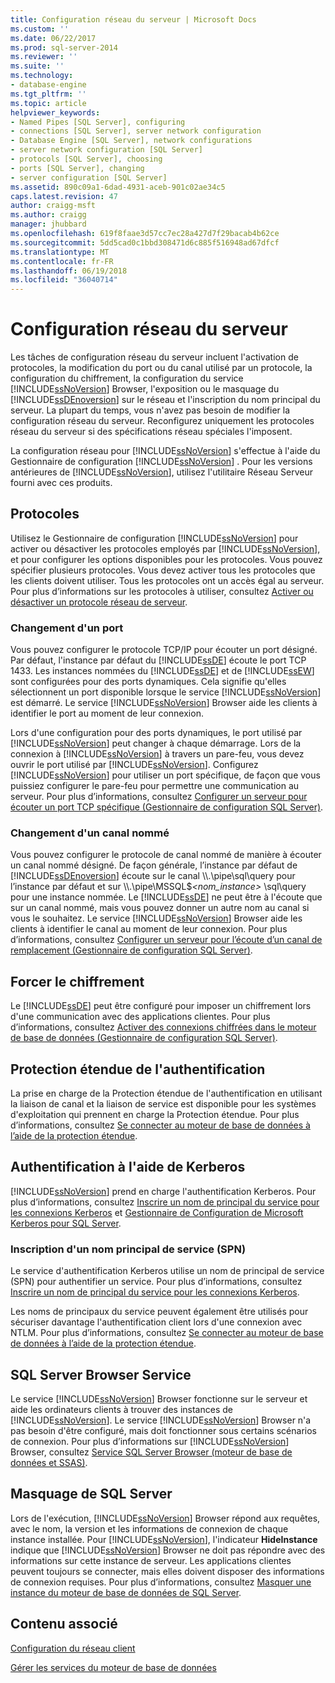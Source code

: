 ```yaml
---
title: Configuration réseau du serveur | Microsoft Docs
ms.custom: ''
ms.date: 06/22/2017
ms.prod: sql-server-2014
ms.reviewer: ''
ms.suite: ''
ms.technology:
- database-engine
ms.tgt_pltfrm: ''
ms.topic: article
helpviewer_keywords:
- Named Pipes [SQL Server], configuring
- connections [SQL Server], server network configuration
- Database Engine [SQL Server], network configurations
- server network configuration [SQL Server]
- protocols [SQL Server], choosing
- ports [SQL Server], changing
- server configuration [SQL Server]
ms.assetid: 890c09a1-6dad-4931-aceb-901c02ae34c5
caps.latest.revision: 47
author: craigg-msft
ms.author: craigg
manager: jhubbard
ms.openlocfilehash: 619f8faae3d57cc7ec28a427d7f29bacab4b62ce
ms.sourcegitcommit: 5dd5cad0c1bbd308471d6c885f516948ad67dfcf
ms.translationtype: MT
ms.contentlocale: fr-FR
ms.lasthandoff: 06/19/2018
ms.locfileid: "36040714"
---
```

# <a name="server-network-configuration"></a>Configuration réseau du serveur
  Les tâches de configuration réseau du serveur incluent l'activation de protocoles, la modification du port ou du canal utilisé par un protocole, la configuration du chiffrement, la configuration du service [!INCLUDE[ssNoVersion](../../includes/ssnoversion-md.md)] Browser, l'exposition ou le masquage du [!INCLUDE[ssDEnoversion](../../includes/ssdenoversion-md.md)] sur le réseau et l'inscription du nom principal du serveur. La plupart du temps, vous n'avez pas besoin de modifier la configuration réseau du serveur. Reconfigurez uniquement les protocoles réseau du serveur si des spécifications réseau spéciales l'imposent.  
  
 La configuration réseau pour [!INCLUDE[ssNoVersion](../../includes/ssnoversion-md.md)] s'effectue à l'aide du Gestionnaire de configuration [!INCLUDE[ssNoVersion](../../includes/ssnoversion-md.md)] . Pour les versions antérieures de [!INCLUDE[ssNoVersion](../../includes/ssnoversion-md.md)], utilisez l'utilitaire Réseau Serveur fourni avec ces produits.  
  
## <a name="protocols"></a>Protocoles  
 Utilisez le Gestionnaire de configuration [!INCLUDE[ssNoVersion](../../includes/ssnoversion-md.md)] pour activer ou désactiver les protocoles employés par [!INCLUDE[ssNoVersion](../../includes/ssnoversion-md.md)], et pour configurer les options disponibles pour les protocoles. Vous pouvez spécifier plusieurs protocoles. Vous devez activer tous les protocoles que les clients doivent utiliser. Tous les protocoles ont un accès égal au serveur. Pour plus d’informations sur les protocoles à utiliser, consultez [Activer ou désactiver un protocole réseau de serveur](enable-or-disable-a-server-network-protocol.md).  
  
### <a name="changing-a-port"></a>Changement d'un port  
 Vous pouvez configurer le protocole TCP/IP pour écouter un port désigné. Par défaut, l'instance par défaut du [!INCLUDE[ssDE](../../includes/ssde-md.md)] écoute le port TCP 1433. Les instances nommées du [!INCLUDE[ssDE](../../includes/ssde-md.md)] et de [!INCLUDE[ssEW](../../includes/ssew-md.md)] sont configurées pour des ports dynamiques. Cela signifie qu'elles sélectionnent un port disponible lorsque le service [!INCLUDE[ssNoVersion](../../includes/ssnoversion-md.md)] est démarré. Le service [!INCLUDE[ssNoVersion](../../includes/ssnoversion-md.md)] Browser aide les clients à identifier le port au moment de leur connexion.  
  
 Lors d'une configuration pour des ports dynamiques, le port utilisé par [!INCLUDE[ssNoVersion](../../includes/ssnoversion-md.md)] peut changer à chaque démarrage. Lors de la connexion à [!INCLUDE[ssNoVersion](../../includes/ssnoversion-md.md)] à travers un pare-feu, vous devez ouvrir le port utilisé par [!INCLUDE[ssNoVersion](../../includes/ssnoversion-md.md)]. Configurez [!INCLUDE[ssNoVersion](../../includes/ssnoversion-md.md)] pour utiliser un port spécifique, de façon que vous puissiez configurer le pare-feu pour permettre une communication au serveur. Pour plus d’informations, consultez [Configurer un serveur pour écouter un port TCP spécifique &#40;Gestionnaire de configuration SQL Server&#41;](configure-a-server-to-listen-on-a-specific-tcp-port.md).  
  
### <a name="changing-a-named-pipe"></a>Changement d'un canal nommé  
 Vous pouvez configurer le protocole de canal nommé de manière à écouter un canal nommé désigné. De façon générale, l’instance par défaut de [!INCLUDE[ssDEnoversion](../../includes/ssdenoversion-md.md)] écoute sur le canal \\\\.\pipe\sql\query pour l’instance par défaut et sur \\\\.\pipe\MSSQL$*\<nom_instance>* \sql\query pour une instance nommée. Le [!INCLUDE[ssDE](../../includes/ssde-md.md)] ne peut être à l'écoute que sur un canal nommé, mais vous pouvez donner un autre nom au canal si vous le souhaitez. Le service [!INCLUDE[ssNoVersion](../../includes/ssnoversion-md.md)] Browser aide les clients à identifier le canal au moment de leur connexion. Pour plus d’informations, consultez [Configurer un serveur pour l’écoute d’un canal de remplacement &#40;Gestionnaire de configuration SQL Server&#41;](configure-a-server-to-listen-on-an-alternate-pipe.md).  
  
## <a name="force-encryption"></a>Forcer le chiffrement  
 Le [!INCLUDE[ssDE](../../includes/ssde-md.md)] peut être configuré pour imposer un chiffrement lors d'une communication avec des applications clientes. Pour plus d’informations, consultez [Activer des connexions chiffrées dans le moteur de base de données &#40;Gestionnaire de configuration SQL Server&#41;](enable-encrypted-connections-to-the-database-engine.md).  
  
## <a name="extended-protection-for-authentication"></a>Protection étendue de l'authentification  
 La prise en charge de la Protection étendue de l'authentification en utilisant la liaison de canal et la liaison de service est disponible pour les systèmes d'exploitation qui prennent en charge la Protection étendue. Pour plus d’informations, consultez [Se connecter au moteur de base de données à l’aide de la protection étendue](connect-to-the-database-engine-using-extended-protection.md).  
  
## <a name="authenticating-by-using-kerberos"></a>Authentification à l'aide de Kerberos  
 [!INCLUDE[ssNoVersion](../../includes/ssnoversion-md.md)] prend en charge l'authentification Kerberos. Pour plus d’informations, consultez [Inscrire un nom de principal du service pour les connexions Kerberos](register-a-service-principal-name-for-kerberos-connections.md) et [Gestionnaire de Configuration de Microsoft Kerberos pour SQL Server](http://www.microsoft.com/download/details.aspx?id=39046).  
  
### <a name="registering-a-server-principal-name-spn"></a>Inscription d'un nom principal de service (SPN)  
 Le service d'authentification Kerberos utilise un nom de principal de service (SPN) pour authentifier un service. Pour plus d’informations, consultez [Inscrire un nom de principal du service pour les connexions Kerberos](register-a-service-principal-name-for-kerberos-connections.md).  
  
 Les noms de principaux du service peuvent également être utilisés pour sécuriser davantage l'authentification client lors d'une connexion avec NTLM. Pour plus d’informations, consultez [Se connecter au moteur de base de données à l’aide de la protection étendue](connect-to-the-database-engine-using-extended-protection.md).  
  
## <a name="sql-server-browser-service"></a>SQL Server Browser Service  
 Le service [!INCLUDE[ssNoVersion](../../includes/ssnoversion-md.md)] Browser fonctionne sur le serveur et aide les ordinateurs clients à trouver des instances de [!INCLUDE[ssNoVersion](../../includes/ssnoversion-md.md)]. Le service [!INCLUDE[ssNoVersion](../../includes/ssnoversion-md.md)] Browser n'a pas besoin d'être configuré, mais doit fonctionner sous certains scénarios de connexion. Pour plus d’informations sur [!INCLUDE[ssNoVersion](../../includes/ssnoversion-md.md)] Browser, consultez [Service SQL Server Browser &#40;moteur de base de données et SSAS&#41;](sql-server-browser-service-database-engine-and-ssas.md).  
  
## <a name="hiding-sql-server"></a>Masquage de SQL Server  
 Lors de l'exécution, [!INCLUDE[ssNoVersion](../../includes/ssnoversion-md.md)] Browser répond aux requêtes, avec le nom, la version et les informations de connexion de chaque instance installée. Pour [!INCLUDE[ssNoVersion](../../includes/ssnoversion-md.md)], l'indicateur **HideInstance** indique que [!INCLUDE[ssNoVersion](../../includes/ssnoversion-md.md)] Browser ne doit pas répondre avec des informations sur cette instance de serveur. Les applications clientes peuvent toujours se connecter, mais elles doivent disposer des informations de connexion requises. Pour plus d’informations, consultez [Masquer une instance du moteur de base de données de SQL Server](../sql-server-database-engine-overview.md).  
  
## <a name="related-content"></a>Contenu associé  
 [Configuration du réseau client](client-network-configuration.md)  
  
 [Gérer les services du moteur de base de données](manage-the-database-engine-services.md)  
  
  